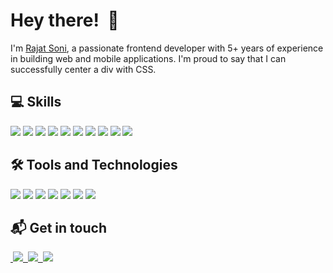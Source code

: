 # Hey there! &nbsp;👋

I'm [Rajat Soni](https://linkedin.com/in/rajat-soni), a passionate frontend developer with 5+ years of experience in building web and mobile applications. I'm proud to say that I can successfully center a div with CSS.

## :computer: Skills
![](https://img.shields.io/badge/Angular-informational?style=for-the-badge&logo=angular&logoColor=white&color=DD0031)
![](https://img.shields.io/badge/Ionic-informational?style=for-the-badge&logo=ionic&logoColor=white&color=3880FF)
![](https://img.shields.io/badge/rxjs-informational?style=for-the-badge&logo=ReactiveX&logoColor=white&color=B7178C)
![](https://img.shields.io/badge/JavaScript-informational?style=for-the-badge&logo=javascript&logoColor=white&color=F7DF1E)
![](https://img.shields.io/badge/TypeScript-informational?style=for-the-badge&logo=typescript&logoColor=white&color=3178C6)
![](https://img.shields.io/badge/HTML5-informational?style=for-the-badge&logo=html5&logoColor=white&color=E34F26)
![](https://img.shields.io/badge/CSS3-informational?style=for-the-badge&logo=css3&logoColor=white&color=1572B6)
![](https://img.shields.io/badge/sass-informational?style=for-the-badge&logo=sass&logoColor=white&color=CC6699)
![](https://img.shields.io/badge/Nodejs-informational?style=for-the-badge&logo=node.js&logoColor=white&color=339933)
![](https://img.shields.io/badge/git-informational?style=for-the-badge&logo=git&logoColor=white&color=F05032)

## :hammer_and_wrench: Tools and Technologies
![](https://img.shields.io/badge/VSCode-informational?style=for-the-badge&logo=visual-studio-code&logoColor=white&color=007ACC)
![](https://img.shields.io/badge/cordova-informational?style=for-the-badge&logo=apache-cordova&logoColor=white&color=333333)
![](https://img.shields.io/badge/npm-informational?style=for-the-badge&logo=npm&logoColor=white&color=CB3837)
![](https://img.shields.io/badge/Webpack-informational?style=for-the-badge&logo=webpack&logoColor=white&color=8DD6F9)
![](https://img.shields.io/badge/Netlify-informational?style=for-the-badge&logo=netlify&logoColor=white&color=00C7B7)
![](https://img.shields.io/badge/Teamcity-informational?style=for-the-badge&logo=teamcity&logoColor=white&color=000000)
![](https://img.shields.io/badge/jira-informational?style=for-the-badge&logo=jira-software&logoColor=white&color=0052CC)



## :mailbox_with_mail: Get in touch
<a href="https://linkedin.com/in/rajat-soni" title="Visit Rajat's Profile">&nbsp;![](https://img.shields.io/badge/Linkedin-informational?style=for-the-badge&logo=linkedin&logoColor=white&color=0A66C2)</a><a href="mailto:rajatsoni9@outlook.com" title="Contact on email">&nbsp;
![](https://img.shields.io/badge/email-informational?style=for-the-badge&logo=microsoft-outlook&logoColor=white&color=0078D4)</a><a href="https://twitter.com/_rajatsoni_" title="Connect on twitter">&nbsp;
![](https://img.shields.io/badge/twitter-informational?style=for-the-badge&logo=twitter&logoColor=white&color=1DA1F2)</a>
